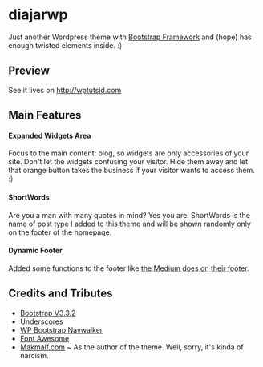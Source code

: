 <h1>diajarwp</h1>

Just another Wordpress theme with <a href="http://getbootstrap.com/">Bootstrap Framework</a> and (hope) has enough twisted elements inside. :)

<h2>Preview</h2>

See it lives on <a href="http://wptutsid.com">http://wptutsid.com</a>

<h2>Main Features</h2>

<h4>Expanded Widgets Area</h4>
Focus to the main content: blog, so widgets are only accessories of your site. Don't let the widgets confusing your visitor. Hide them away and let that orange button takes the business if your visitor wants to access them. :)
<h4>ShortWords</h4>
Are you a man with many quotes in mind? Yes you are. ShortWords is the name of post type I added to this theme and will be shown randomly only on the footer of the homepage.
<h4>Dynamic Footer</h4>
Added some functions to the footer like <a href="https://medium.com/substance/the-day-the-newsman-died-e448d5594f6e">the Medium does on their footer</a>.

<h2>Credits and Tributes</h2>

<ul>
	<li><a href="http://getbootstrap.com/">Bootstrap V3.3.2</a></li>
	<li><a href="http://underscores.me/">Underscores</a></li>
	<li><a href="https://github.com/twittem/wp-bootstrap-navwalker">WP Bootstrap Navwalker</a></li>
	<li><a href="http://fortawesome.github.io/Font-Awesome/">Font Awesome</a></li>
	<li><a href="http://makmalf.com">Makmalf.com</a> ~ As the author of the theme. Well, sorry, it's kinda of narcism.
</ul>
